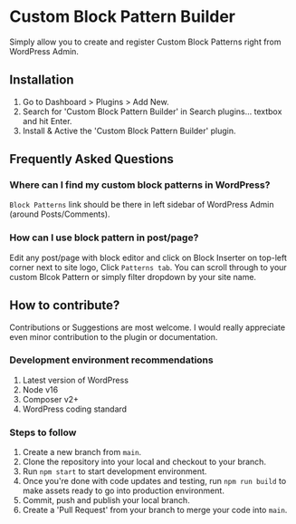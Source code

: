# Custom Block Pattern Builder
Simply allow you to create and register Custom Block Patterns right from WordPress Admin.

## Installation
1. Go to Dashboard > Plugins > Add New.
1. Search for 'Custom Block Pattern Builder' in Search plugins... textbox and hit Enter.
1. Install & Active the 'Custom Block Pattern Builder' plugin.

## Frequently Asked Questions

### Where can I find my custom block patterns in WordPress?
`Block Patterns` link should be there in left sidebar of WordPress Admin (around Posts/Comments).

### How can I use block pattern in post/page?
Edit any post/page with block editor and click on Block Inserter on top-left corner next to site logo, Click `Patterns tab`. You can scroll through to your custom Blcok Pattern or simply filter dropdown by your site name.

## How to contribute?

Contributions or Suggestions are most welcome. I would really appreciate even minor contribution to the plugin or documentation.

### Development environment recommendations
1. Latest version of WordPress
2. Node v16
3. Composer v2+
4. WordPress coding standard

### Steps to follow
1. Create a new branch from `main`.
2. Clone the repository into your local and checkout to your branch.
3. Run ``npm start`` to start development environment.
4. Once you're done with code updates and testing, run ``npm run build`` to make assets ready to go into production environment.
5. Commit, push and publish your local branch.
6. Create a 'Pull Request' from your branch to merge your code into `main`.
